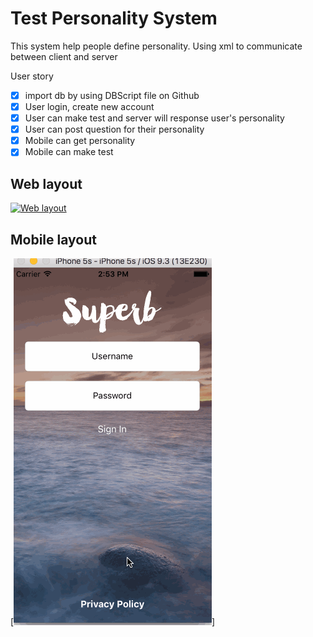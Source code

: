 # Test Personality System
This system help people define personality. Using xml to communicate between client and server

User story
- [x] import db by using DBScript file on Github
- [x] User login, create new account
- [x] User can make test and server will response user's personality
- [x] User can post question for their personality
- [x] Mobile can get personality 
- [x] Mobile can make test 

## Web layout
[![Web layout](http://img.youtube.com/vi/YfL76iLADrQ/0.jpg)](https://youtu.be/YfL76iLADrQ "XMLProjectWeb ")

## Mobile layout
[![Mobile layout](https://github.com/thanhtan1105/Test-Personality-System/blob/master/ReplicatingiOS.gif)]
